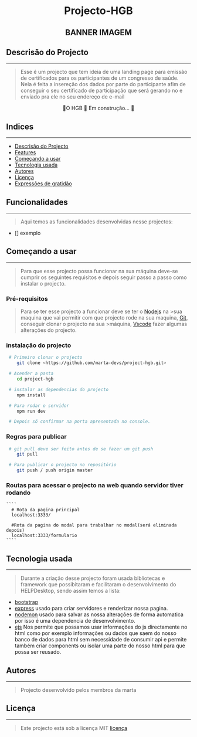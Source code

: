 <h1 align='center' color="pink">Projecto-HGB</h1>

<h2 align='center'>BANNER IMAGEM</h2>

## Descrisão do Projecto
---

> Esse é um projecto que tem ideia de uma landing page para emissão de certificados para os 
> participantes de um congresso de saúde. Nela é feita a insereção dos dados por parte do participante
> afim de conseguir o seu certificado de participação que será gerando no e enviado pra ele no seu endereço
> de e-mail

<p align='center'>🚧O HGB 🚀 Em construção... 🚧</p>

## Indices
---

  - [Descrisão do Projecto](#descrisão-do-projecto)
  - [Features](#features)
  - [Começando a usar](#começando-a-usar)
  - [Tecnologia usada](#tecnologia-usada)
  - [Autores](#autores)
  - [Licença](#licença)   
  - [Expressões de gratidão](#expressões-de-gratidão)

## Funcionalidades 
---

> Aqui temos as funcionalidades desenvolvidas nesse projectos:

- [] exemplo

## Começando a usar
---

> Para que esse projecto possa funcionar na sua máquina deve-se cumprir os seguintes requisitos
>e depois seguir passo a passo como instalar o projecto.

### Pré-requisitos
> Para se ter esse projecto a funcionar deve se ter o [Nodejs](https://nodejs.org/pt-br/download) na >sua maquina que vai permitir com que projecto rode na sua maquina, [Git](https://git-scm.com/downloads), conseguir clonar o projecto na sua >máquina, [Vscode](https://code.visualstudio.com/download) fazer algumas alterações do projecto.

### instalação do projecto
```bash
 # Primeiro clonar o projecto
    git clone <https://github.com/marta-devs/project-hgb.git>

 # Acender a pasta
    cd project-hgb

 # instalar as dependencias do projecto
    npm install

 # Para rodar o servidor
    npm run dev

 # Depois só confirmar na porta apresentada no console.
```

### Regras para publicar
 
```bash
 # git pull deve ser feito antes de se fazer um git push
    git pull

 # Para publicar o projecto no repositório 
    git push / push origin master

```

### Routas para acessar o projecto na web quando servidor tiver rodando 
    ````
      # Rota da pagina principal
      localhost:3333/

      #Rota da pagina do modal para trabalhar no modal(será eliminada depois)
      localhost:3333/formulario
    ````

## Tecnologia usada
---

> Durante a criação desse projecto foram usada bibliotecas e framework que possibitaram e facilitaram
> o desenvolvimento do HELPDesktop, sendo assim temos a lista:

 - [bootstrap](https://getbootstrap.com/docs/5.0/getting-started/introduction/)
 - [express](https://github.com/expressjs/express) usado para criar servidores e renderizar nossa pagina.
 - [nodemon](https://nodemon.io/) usado para salvar as nossa alterações de forma automatica por isso é uma dependencia de desenvolvimento.
 - [ejs](https://ejs.co/#install) Nos permite que possamos usar informações do js directamente no html como por exemplo informações ou dados que saem do nosso banco de dados para html sem necessidade de consumir api e permite também criar components ou isolar uma parte do nosso html para que possa ser reusado.

## Autores
---

> Projecto desenvolvido pelos membros da marta

## Licença
---

>Este projecto está sob a licença MIT <a href="./LICENSE">licença</a> 
 